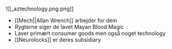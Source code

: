 ![[_aztechnology.png.png]]

-  [[Mech||Allan Wrench]] arbejder for dem
- Rygterne siger de lavet Mayan Blood Magic
- Laver primært consumer goods men også noget technology
- [[Neurolocks]] er deres subsidiary
